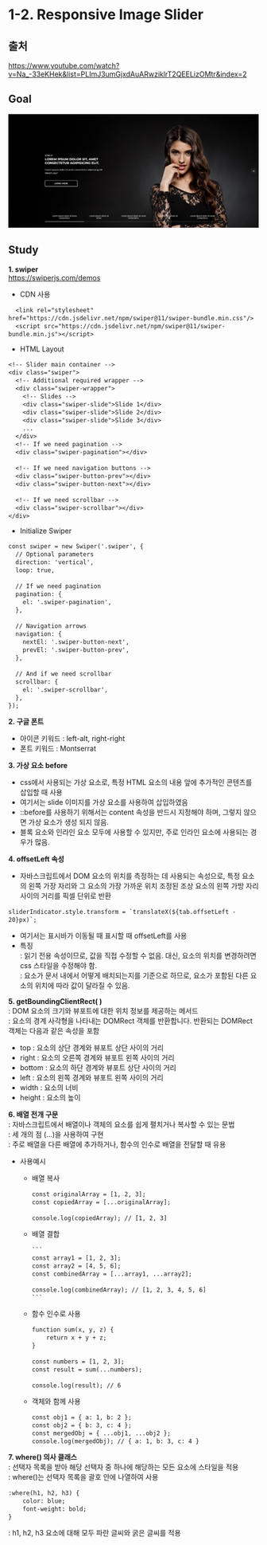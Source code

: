 # 1-2. Responsive Image Slider

## 출처

https://www.youtube.com/watch?v=Na_-33eKHek&list=PLImJ3umGjxdAuARwziklrT2QEELizOMtr&index=2

## Goal

<img src="images/goal.png">

## Study

**1. swiper**  
https://swiperjs.com/demos

- CDN 사용

```
  <link rel="stylesheet"  href="https://cdn.jsdelivr.net/npm/swiper@11/swiper-bundle.min.css"/>
  <script src="https://cdn.jsdelivr.net/npm/swiper@11/swiper-bundle.min.js"></script>
```

- HTML Layout

```
<!-- Slider main container -->
<div class="swiper">
  <!-- Additional required wrapper -->
  <div class="swiper-wrapper">
    <!-- Slides -->
    <div class="swiper-slide">Slide 1</div>
    <div class="swiper-slide">Slide 2</div>
    <div class="swiper-slide">Slide 3</div>
    ...
  </div>
  <!-- If we need pagination -->
  <div class="swiper-pagination"></div>

  <!-- If we need navigation buttons -->
  <div class="swiper-button-prev"></div>
  <div class="swiper-button-next"></div>

  <!-- If we need scrollbar -->
  <div class="swiper-scrollbar"></div>
</div>
```

- Initialize Swiper

```
const swiper = new Swiper('.swiper', {
  // Optional parameters
  direction: 'vertical',
  loop: true,

  // If we need pagination
  pagination: {
    el: '.swiper-pagination',
  },

  // Navigation arrows
  navigation: {
    nextEl: '.swiper-button-next',
    prevEl: '.swiper-button-prev',
  },

  // And if we need scrollbar
  scrollbar: {
    el: '.swiper-scrollbar',
  },
});
```

**2. 구글 폰트**

- 아이콘 키워드 : left-alt, right-right
- 폰트 키워드 : Montserrat

**3. 가상 요소 before**

- css에서 사용되는 가상 요소로, 특정 HTML 요소의 내용 앞에 추가적인 콘텐츠를 삽입할 때 사용
- 여기서는 slide 이미지를 가상 요소를 사용하여 삽입하였음
- ::before를 사용하기 위해서는 content 속성을 반드시 지정해야 하며, 그렇지 않으면 가상 요소가 생성 되지 않음.
- 블록 요소와 인라인 요소 모두에 사용할 수 있지만, 주로 인라인 요소에 사용되는 경우가 많음.

**4. offsetLeft 속성**

- 자바스크립트에서 DOM 요소의 위치를 측정하는 데 사용되는 속성으로, 특정 요소의 왼쪽 가장 자리와 그 요소의 가장 가까운 위치 조정된 조상 요소의 왼쪽 가방 자리 사이의 거리를 픽셀 단위로 반환

```
sliderIndicator.style.transform = `translateX(${tab.offsetLeft - 20}px)`;
```

- 여기서는 표시바가 이동될 때 표시할 때 offsetLeft를 사용
- 특징  
  : 읽기 전용 속성이므로, 값을 직접 수정할 수 없음. 대신, 요소의 위치를 변경하려면 css 스타일을 수정해야 함.  
  : 요소가 문서 내에서 어떻게 배치되는지를 기준으로 하므로, 요소가 포함된 다른 요소의 위치에 따라 값이 달라질 수 있음.

**5. getBoundingClientRect( )**  
: DOM 요소의 크기와 뷰포트에 대한 위치 정보를 제공하는 메서드  
: 요소의 경계 사각형을 나타내는 DOMRect 객체를 반환합니다. 반환되는 DOMRect 객체는 다음과 같은 속성을 포함

- top : 요소의 상단 경계와 뷰포트 상단 사이의 거리
- right : 요소의 오른쪽 경계와 뷰포트 왼쪽 사이의 거리
- bottom : 요소의 하단 경계와 뷰포트 상단 사이의 거리
- left : 요소의 왼쪽 경계와 뷰포트 왼쪽 사이의 거리
- width : 요소의 너비
- height : 요소의 높이

**6. 배열 전개 구문**  
: 자바스크립트에서 배열이나 객체의 요소를 쉽게 펼치거나 복사할 수 있는 문법  
: 세 개의 점 (...)을 사용하여 구현  
: 주로 배열을 다른 배열에 추가하거나, 함수의 인수로 배열을 전달할 때 유용

- 사용예시

  - 배열 복사

    ```
    const originalArray = [1, 2, 3];
    const copiedArray = [...originalArray];

    console.log(copiedArray); // [1, 2, 3]
    ```

  - 배열 결합

        ```
        const array1 = [1, 2, 3];
        const array2 = [4, 5, 6];
        const combinedArray = [...array1, ...array2];

        console.log(combinedArray); // [1, 2, 3, 4, 5, 6]
        ```

  - 함수 인수로 사용

    ```
    function sum(x, y, z) {
        return x + y + z;
    }

    const numbers = [1, 2, 3];
    const result = sum(...numbers);

    console.log(result); // 6

    ```

  - 객체와 함께 사용

    ```
    const obj1 = { a: 1, b: 2 };
    const obj2 = { b: 3, c: 4 };
    const mergedObj = { ...obj1, ...obj2 };
    console.log(mergedObj); // { a: 1, b: 3, c: 4 }
    ```

**7. where() 의사 클래스**  
: 선택자 목록을 받아 해당 선택자 중 하나에 해당하는 모든 요소에 스타일을 적용  
: where()는 선택자 목록을 괄호 안에 나열하여 사용

```
:where(h1, h2, h3) {
    color: blue;
    font-weight: bold;
}

```

: h1, h2, h3 요소에 대해 모두 파란 글씨와 굵은 글씨를 적용
